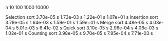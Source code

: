 n					10        			100       			1000      			10000     

Selection sort		3.70e-05 s			1.73e-03 s			1.22e-01 s			1.07e+01 s
Insertion sort		3.79e-05 s			1.64e-03 s			1.59e-01 s			1.59e+01 s
Merge sort			4.48e-05 s			4.03e-04 s			5.01e-03 s			6.41e-02 s
Quick sort			3.10e-05 s			2.96e-04 s			4.06e-03 s			1.02e-01 s
Counting sort		3.98e-05 s			9.70e-05 s			7.95e-04 s			7.71e-03 s
